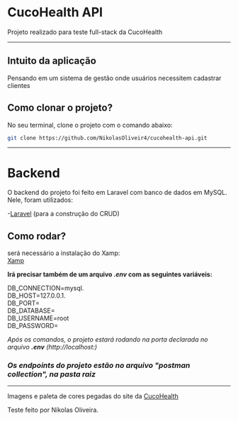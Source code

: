 # CucoHealth API

Projeto realizado para teste full-stack da CucoHealth

---

## Intuito da aplicação

Pensando em um sistema de gestão onde usuários necessitem cadastrar clientes  

## Como clonar o projeto?

No seu terminal, clone o projeto com o comando abaixo:

```bash
git clone https://github.com/NikolasOliveir4/cucohealth-api.git
```
---

# Backend

O backend do projeto foi feito em Laravel com banco de dados em MySQL.
Nele, foram utilizados:

-[Laravel](https://laravel.com/docs/10.x/installation) (para a construção do CRUD)


## Como rodar?
será necessário a instalação do Xamp:  
[Xamp](https://www.apachefriends.org/pt_br/download.html)

**Irá precisar também de um arquivo _.env_ com as seguintes variáveis:**  

DB_CONNECTION=mysql.  
DB_HOST=127.0.0.1.  
DB_PORT=<porta escolhida no xampp>  
DB_DATABASE= <nome do banco de dados>  
DB_USERNAME=root  
DB_PASSWORD=  


_Após os comandos, o projeto estará rodando na porta declarada no arquivo **.env** (http://localhost:<numero-da-porta>)_

### _Os endpoints do projeto estão no arquivo "postman collection", na pasta raiz_

---

Imagens e paleta de cores pegadas do site da [CucoHealth](https://cucohealth.com/)

Teste feito por Níkolas Oliveira.
